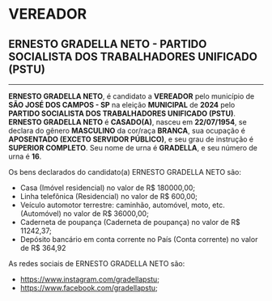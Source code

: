 # VEREADOR
## ERNESTO GRADELLA NETO - PARTIDO SOCIALISTA DOS TRABALHADORES UNIFICADO (PSTU)
---
**ERNESTO GRADELLA NETO**, é candidato a **VEREADOR** pelo município de **SÃO JOSÉ DOS CAMPOS - SP** na eleição **MUNICIPAL** de **2024** pelo **PARTIDO SOCIALISTA DOS TRABALHADORES UNIFICADO (PSTU)**.
**ERNESTO GRADELLA NETO** é **CASADO(A)**, nasceu em **22/07/1954**, se declara do gênero **MASCULINO** da cor/raça **BRANCA**, sua ocupação é **APOSENTADO (EXCETO SERVIDOR PÚBLICO)**, e seu grau de instrução é **SUPERIOR COMPLETO**.
Seu nome de urna é **GRADELLA**, e seu número de urna é **16**.

Os bens declarados do candidato(a) ERNESTO GRADELLA NETO são: 
- Casa (Imóvel residencial) no valor de R$ 180000,00;
- Linha telefônica (Residencial) no valor de R$ 600,00;
- Veículo automotor terrestre: caminhão, automóvel, moto, etc. (Automóvel) no valor de R$ 36000,00;
- Caderneta de poupança (Caderneta de poupança) no valor de R$ 11242,37;
- Depósito bancário em conta corrente no País (Conta corrente) no valor de R$ 364,92

As redes sociais de ERNESTO GRADELLA NETO são:
- https://www.instagram.com/gradellapstu;
- https://www.facebook.com/gradellapstu;